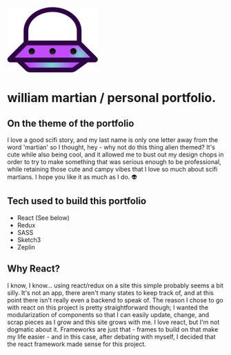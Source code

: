![ufo logo](client/public/assets/ufo.svg)

william martian / personal portfolio.
=====================================

On the theme of the portfolio
-------------------------------------

I love a good scifi story, and my last name is only one letter away from the word 'martian' so I thought,
hey - why not do this thing alien themed? It's cute while also being cool, and it allowed me to bust out my
design chops in order to try to make something that was serious enough to be professional, while retaining
those cute and campy vibes that I love so much about scifi martians. I hope you like it as much as I do. 👽

Tech used to build this portfolio
---------------------------------

* React (See below)
* Redux
* SASS
* Sketch3
* Zeplin


Why React?
-----------

I know, I know... using react/redux on a site this simple probably seems a bit silly. It's not an app, there
aren't many states to keep track of, and at this point there isn't really even a backend to speak of. The reason
I chose to go with react on this project is pretty straightforward though; I wanted the modularization
of components so that I can easily update, change, and scrap pieces as I grow and this site grows with me.
I love react, but I'm not dogmatic about it. Frameworks are just that - frames to build on that make my life
easier - and in this case, after debating with myself, I decided that the react framework made sense for this project.


